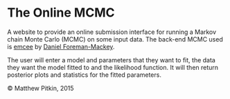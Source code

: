 # The Online MCMC #

A website to provide an online submission interface for running a Markov chain Monte Carlo (MCMC) on some input data. The back-end MCMC used is [emcee](http://dan.iel.fm/emcee/current/) by [Daniel Foreman-Mackey](http://dan.iel.fm/).

The user will enter a model and parameters that they want to fit, the data they want the model fitted to and the likelihood function. It will then return posterior plots and statistics for the fitted parameters.

&copy; Matthew Pitkin, 2015
